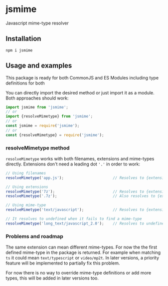 # jsmime
Javascript mime-type resolver

## Installation

`npm i jsmime`

## Usage and examples

This package is ready for both CommonJS and ES Modules including type definitions for both

You can directly import the desired method or just import it as a module. Both approaches should work:

```js
import jsmime from 'jsmime';
// or
import {resolveMimetype} from 'jsmime';
// or
const jsmime = require('jsmime');
// or
const {resolveMimetype} = require('jsmime');
```

### resolveMimetype method

`resolveMimetype` works with both filenames, extensions and mime-types directly. Extensions don't need a leading dot `'.'` in order to work:

```js
// Using filenames
resolveMimetype('app.js');                      // Resolves to {extensions: ['js'], description: 'JavaScript', mimetypes: ['text/javascript']}

// Using extensions
resolveMimetype('7z');                          // Resolves to {extensions: ['7z'], description: '7-zip archive', mimetypes: ['application/x-7z-compressed']}
resolveMimetype('.7z');                         // Also resolves to {extensions: ['7z'], description: '7-zip archive', mimetypes: ['application/x-7z-compressed']}

// Using mime-type
resolveMimetype('text/javascript');             // Resolves to {extensions: ['js'], description: 'JavaScript', mimetypes: ['text/javascript']}

// It resolves to undefined when it fails to find a mime-type
resolveMimetype('long_text/javascript_2.0');    // Resolves to undefined
```

### Problems and roadmap

The same extension can mean different mime-types. For now the the first defined mime-type in the package is returned. For example when matching `ts` it could mean `text/typescript` or `video/mp2t`.
In later versions, a priority feature will be implemented to partially fix this problem.

For now there is no way to override mime-type definitions or add more types, this will be added in later versions too.
